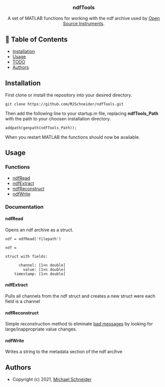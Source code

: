 <h3 align="center">ndfTools</h3>
<p align="center"> A set of MATLAB functions for working with the ndf archive used by <a href="https://www.opensourceinstruments.com/">Open Source Instruments</a>.
    <br> 
</p>

## 📝 Table of Contents
- [Installation](#installation)
- [Usage](#usage)
- [TODO](./TODO.md)
- [Authors](#authors)

## Installation <a name="installation"></a>
First clone or install the repository into your desired directory.
```
git clone https://github.com/MJSchneider/ndfTools.git
```
Then add the following line to your startup.m file, replacing **ndfTools_Path** with the path to your choosen installation directory.

```
addpath(genpath(ndfTools_Path));
```
When you restart MATLAB the functions should now be available.

## Usage <a name="usage"></a>
### Functions
- [ndfRead](#ndfRead)
- [ndfExtract](#ndfExtract)
- [ndfReconstruct](#ndfReconstruct)
- [ndfWrite](#ndfWrite)

### Documentation 

#### ndfRead <a name="ndfRead"></a>
Opens an ndf archive as a struct.
```
ndf = ndfRead('filepath')
```
```
ndf = 

struct with fields:

      channel: [1×n double]
        value: [1×n double]
    timestamp: [1×n double]
```

#### ndfExtract <a name="ndfExtract"></a>
Pulls all channels from the ndf struct and creates a new struct were each field is a channel

#### ndfReconstruct <a name="ndfReconstruct"></a>
Simple reconstruction method to eliminate [bad messages](https://www.opensourceinstruments.com/Electronics/A3017/SCT.html#Bad%20Messages) by looking for large/inappropriate value changes. 

#### ndfWrite <a name="ndfwrite"></a>
Writes a string to the metadata section of the ndf arcihve

## Authors <a name="authors"></a>
- Copyright (c) 2021, [Michael Schneider](https://github.com/MJSchneider)



